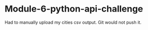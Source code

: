# Module-6-python-api-challenge

Had to manually upload my cities csv output. Git would not push it.
